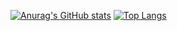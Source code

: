 [![Anurag's GitHub stats](https://github-readme-stats.vercel.app/api?username=spinojara&show_icons=true&theme=gruvbox)](https://github.com/anuraghazra/github-readme-stats)
[![Top Langs](https://github-readme-stats.vercel.app/api/top-langs/?username=spinojara&layout=donut&theme=gruvbox)](https://github.com/anuraghazra/github-readme-stats)
